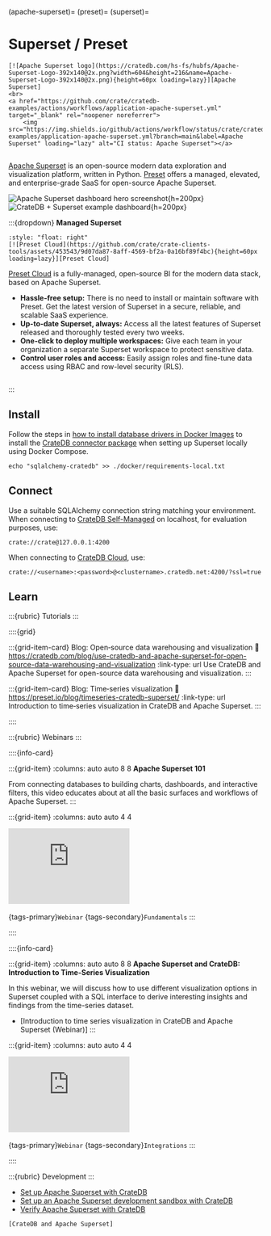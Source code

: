 (apache-superset)=
(preset)=
(superset)=

# Superset / Preset

```{div} .float-right .text-right
[![Apache Superset logo](https://cratedb.com/hs-fs/hubfs/Apache-Superset-Logo-392x140@2x.png?width=604&height=216&name=Apache-Superset-Logo-392x140@2x.png){height=60px loading=lazy}][Apache Superset]
<br>
<a href="https://github.com/crate/cratedb-examples/actions/workflows/application-apache-superset.yml" target="_blank" rel="noopener noreferrer">
    <img src="https://img.shields.io/github/actions/workflow/status/crate/cratedb-examples/application-apache-superset.yml?branch=main&label=Apache Superset" loading="lazy" alt="CI status: Apache Superset"></a>
```
```{div} .clearfix
```

[Apache Superset] is an open-source modern data exploration and visualization
platform, written in Python.
[Preset] offers a managed, elevated, and enterprise-grade SaaS for open-source
Apache Superset.

![Apache Superset dashboard hero screenshot](https://superset.apache.org/img/hero-screenshot.jpg){h=200px}
![CrateDB + Superset example dashboard](https://github.com/crate/crate-clients-tools/assets/453543/0f8f7bd8-2e30-4aca-bcf3-61fbc81da855){h=200px}

:::{dropdown} **Managed Superset**
```{div}
:style: "float: right"
[![Preset Cloud](https://github.com/crate/crate-clients-tools/assets/453543/9d07da87-8aff-4569-bf2a-0a16bf89f4bc){height=60px loading=lazy}][Preset Cloud]
```

[Preset Cloud] is a fully-managed, open-source BI for the modern data stack,
based on Apache Superset.

- **Hassle-free setup:** There is no need to install or maintain software with Preset.
  Get the latest version of Superset in a secure, reliable, and scalable SaaS experience.
- **Up-to-date Superset, always:** Access all the latest features of Superset
  released and thoroughly tested every two weeks.
- **One-click to deploy multiple workspaces:** Give each team in your organization
  a separate Superset workspace to protect sensitive data.
- **Control user roles and access:** Easily assign roles and fine-tune data access
  using RBAC and row-level security (RLS).

```{div} .clearfix
```

:::


## Install

Follow the steps in [how to install database drivers in Docker Images] to install the
[CrateDB connector package] when setting up Superset locally using Docker Compose.
```shell
echo "sqlalchemy-cratedb" >> ./docker/requirements-local.txt
```


## Connect

Use a suitable SQLAlchemy connection string matching your environment.
When connecting to [CrateDB Self-Managed] on localhost,
for evaluation purposes, use:
```
crate://crate@127.0.0.1:4200
```

When connecting to [CrateDB Cloud], use:
```
crate://<username>:<password>@<clustername>.cratedb.net:4200/?ssl=true
```


## Learn

:::{rubric} Tutorials
:::

::::{grid}

:::{grid-item-card} Blog: Open‑source data warehousing and visualization
:link: https://cratedb.com/blog/use-cratedb-and-apache-superset-for-open-source-data-warehousing-and-visualization
:link-type: url
Use CrateDB and Apache Superset for open-source data warehousing and visualization.
:::

:::{grid-item-card} Blog: Time‑series visualization
:link: https://preset.io/blog/timeseries-cratedb-superset/
:link-type: url
Introduction to time‑series visualization in CrateDB and Apache Superset.
:::

::::


:::{rubric} Webinars
:::

::::{info-card}

:::{grid-item}
:columns: auto auto 8 8
**Apache Superset 101**

From connecting databases to building charts, dashboards, and interactive filters,
this video educates about at all the basic surfaces and workflows of Apache Superset.
:::

:::{grid-item}
:columns: auto auto 4 4

<iframe width="240" src="https://www.youtube-nocookie.com/embed/mAIH3hUoxEE" title="YouTube video player" frameborder="0" allow="accelerometer; autoplay; clipboard-write; encrypted-media; gyroscope; picture-in-picture; web-share" allowfullscreen></iframe>
&nbsp;

{tags-primary}`Webinar`
{tags-secondary}`Fundamentals`
:::

::::


::::{info-card}

:::{grid-item}
:columns: auto auto 8 8
**Apache Superset and CrateDB: Introduction to Time-Series Visualization**

In this webinar, we will discuss how to use different visualization options in
Superset coupled with a SQL interface to derive interesting insights and findings
from the time-series dataset.

- [Introduction to time series visualization in CrateDB and Apache Superset (Webinar)]
:::

:::{grid-item}
:columns: auto auto 4 4

<iframe width="240" src="https://www.youtube-nocookie.com/embed/21KXInqrdeg" title="YouTube video player" frameborder="0" allow="accelerometer; autoplay; clipboard-write; encrypted-media; gyroscope; picture-in-picture; web-share" allowfullscreen></iframe>
&nbsp;

{tags-primary}`Webinar`
{tags-secondary}`Integrations`
:::

::::


:::{rubric} Development
:::
- [Set up Apache Superset with CrateDB]
- [Set up an Apache Superset development sandbox with CrateDB]
- [Verify Apache Superset with CrateDB]



```{seealso}
[CrateDB and Apache Superset]
```


[Apache Superset]: https://superset.apache.org/
[CrateDB and Apache Superset]: https://cratedb.com/integrations/cratedb-and-apache-superset
[CrateDB Cloud]: https://cratedb.com/product/cloud
[CrateDB connector package]: https://superset.apache.org/docs/configuration/databases#cratedb
[CrateDB Self-Managed]: https://cratedb.com/product/self-managed
[how to install database drivers in Docker Images]: https://superset.apache.org/docs/configuration/databases#installing-drivers-in-docker-images
[Preset]: https://preset.io/
[Preset Cloud]: https://preset.io/product/
[Set up Apache Superset with CrateDB]: https://community.cratedb.com/t/set-up-apache-superset-with-cratedb/1716
[Set up an Apache Superset development sandbox with CrateDB]: https://community.cratedb.com/t/set-up-an-apache-superset-development-sandbox-with-cratedb/1163
[Verify Apache Superset with CrateDB]: https://github.com/crate/cratedb-examples/tree/main/application/apache-superset
